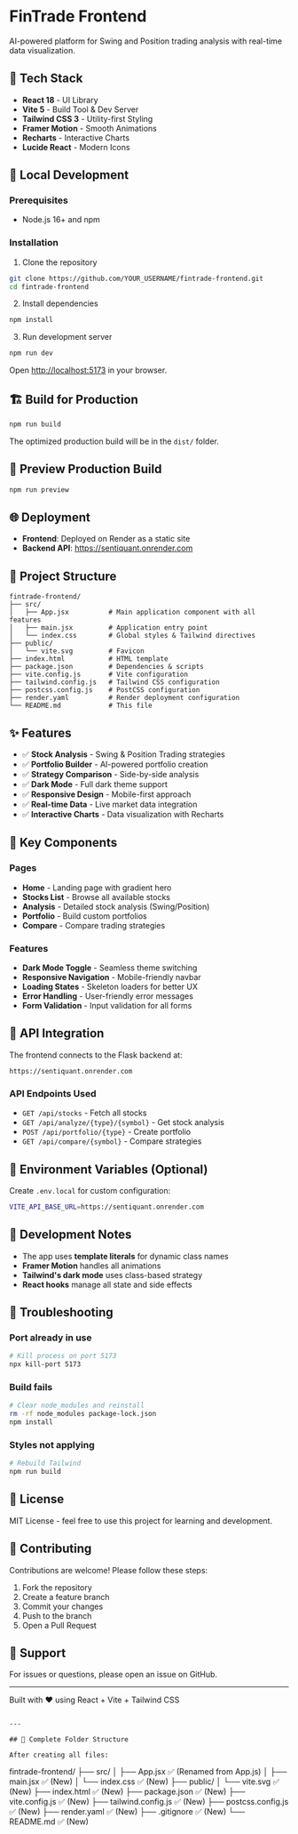 # FinTrade Frontend

AI-powered platform for Swing and Position trading analysis with real-time data visualization.

## 🚀 Tech Stack

- **React 18** - UI Library
- **Vite 5** - Build Tool & Dev Server
- **Tailwind CSS 3** - Utility-first Styling
- **Framer Motion** - Smooth Animations
- **Recharts** - Interactive Charts
- **Lucide React** - Modern Icons

## 🔧 Local Development

### Prerequisites
- Node.js 16+ and npm

### Installation

1. Clone the repository
```bash
git clone https://github.com/YOUR_USERNAME/fintrade-frontend.git
cd fintrade-frontend
```

2. Install dependencies
```bash
npm install
```

3. Run development server
```bash
npm run dev
```

Open [http://localhost:5173](http://localhost:5173) in your browser.

## 🏗️ Build for Production
```bash
npm run build
```

The optimized production build will be in the `dist/` folder.

## 👀 Preview Production Build
```bash
npm run preview
```

## 🌐 Deployment

- **Frontend**: Deployed on Render as a static site
- **Backend API**: https://sentiquant.onrender.com

## 📁 Project Structure
```
fintrade-frontend/
├── src/
│   ├── App.jsx          # Main application component with all features
│   ├── main.jsx         # Application entry point
│   └── index.css        # Global styles & Tailwind directives
├── public/
│   └── vite.svg         # Favicon
├── index.html           # HTML template
├── package.json         # Dependencies & scripts
├── vite.config.js       # Vite configuration
├── tailwind.config.js   # Tailwind CSS configuration
├── postcss.config.js    # PostCSS configuration
├── render.yaml          # Render deployment configuration
└── README.md            # This file
```

## ✨ Features

- ✅ **Stock Analysis** - Swing & Position Trading strategies
- ✅ **Portfolio Builder** - AI-powered portfolio creation
- ✅ **Strategy Comparison** - Side-by-side analysis
- ✅ **Dark Mode** - Full dark theme support
- ✅ **Responsive Design** - Mobile-first approach
- ✅ **Real-time Data** - Live market data integration
- ✅ **Interactive Charts** - Data visualization with Recharts

## 🎨 Key Components

### Pages
- **Home** - Landing page with gradient hero
- **Stocks List** - Browse all available stocks
- **Analysis** - Detailed stock analysis (Swing/Position)
- **Portfolio** - Build custom portfolios
- **Compare** - Compare trading strategies

### Features
- **Dark Mode Toggle** - Seamless theme switching
- **Responsive Navigation** - Mobile-friendly navbar
- **Loading States** - Skeleton loaders for better UX
- **Error Handling** - User-friendly error messages
- **Form Validation** - Input validation for all forms

## 🔑 API Integration

The frontend connects to the Flask backend at:
```
https://sentiquant.onrender.com
```

### API Endpoints Used
- `GET /api/stocks` - Fetch all stocks
- `GET /api/analyze/{type}/{symbol}` - Get stock analysis
- `POST /api/portfolio/{type}` - Create portfolio
- `GET /api/compare/{symbol}` - Compare strategies

## 🎯 Environment Variables (Optional)

Create `.env.local` for custom configuration:
```bash
VITE_API_BASE_URL=https://sentiquant.onrender.com
```

## 📝 Development Notes

- The app uses **template literals** for dynamic class names
- **Framer Motion** handles all animations
- **Tailwind's dark mode** uses class-based strategy
- **React hooks** manage all state and side effects

## 🐛 Troubleshooting

### Port already in use
```bash
# Kill process on port 5173
npx kill-port 5173
```

### Build fails
```bash
# Clear node_modules and reinstall
rm -rf node_modules package-lock.json
npm install
```

### Styles not applying
```bash
# Rebuild Tailwind
npm run build
```

## 📄 License

MIT License - feel free to use this project for learning and development.

## 🤝 Contributing

Contributions are welcome! Please follow these steps:
1. Fork the repository
2. Create a feature branch
3. Commit your changes
4. Push to the branch
5. Open a Pull Request

## 📧 Support

For issues or questions, please open an issue on GitHub.

---

Built with ❤️ using React + Vite + Tailwind CSS
```

---

## 🎯 Complete Folder Structure

After creating all files:
```
fintrade-frontend/
├── src/
│   ├── App.jsx              ✅ (Renamed from App.js)
│   ├── main.jsx             ✅ (New)
│   └── index.css            ✅ (New)
├── public/
│   └── vite.svg             ✅ (New)
├── index.html               ✅ (New)
├── package.json             ✅ (New)
├── vite.config.js           ✅ (New)
├── tailwind.config.js       ✅ (New)
├── postcss.config.js        ✅ (New)
├── render.yaml              ✅ (New)
├── .gitignore               ✅ (New)
└── README.md                ✅ (New)